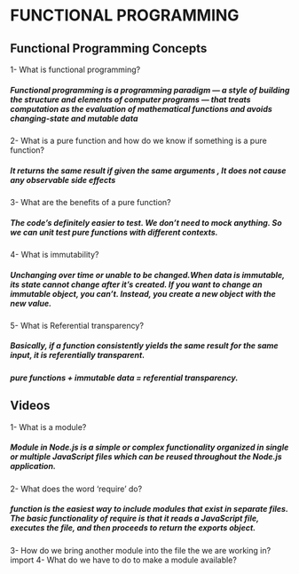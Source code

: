 # FUNCTIONAL PROGRAMMING
## Functional Programming Concepts
1- What is functional programming?
##### Functional programming is a programming paradigm — a style of building the structure and elements of computer programs — that treats computation as the evaluation of mathematical functions and avoids changing-state and mutable data 
2- What is a pure function and how do we know if something is a pure function?
##### It returns the same result if given the same arguments , It does not cause any observable side effects
3- What are the benefits of a pure function?
##### The code’s definitely easier to test. We don’t need to mock anything. So we can unit test pure functions with different contexts.
4- What is immutability?
##### Unchanging over time or unable to be changed.When data is immutable, its state cannot change after it’s created. If you want to change an immutable object, you can’t. Instead, you create a new object with the new value.
5- What is Referential transparency?
##### Basically, if a function consistently yields the same result for the same input, it is referentially transparent.
##### pure functions + immutable data = referential transparency.

## Videos
1- What is a module?
##### Module in Node.js is a simple or complex functionality organized in single or multiple JavaScript files which can be reused throughout the Node.js application.
2- What does the word ‘require’ do?
##### function is the easiest way to include modules that exist in separate files. The basic functionality of require is that it reads a JavaScript file, executes the file, and then proceeds to return the exports object. 
3- How do we bring another module into the file the we are working in? import
4- What do we have to do to make a module available?
